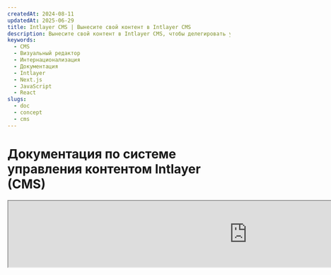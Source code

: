 ```yaml
---
createdAt: 2024-08-11
updatedAt: 2025-06-29
title: Intlayer CMS | Вынесите свой контент в Intlayer CMS
description: Вынесите свой контент в Intlayer CMS, чтобы делегировать управление вашим контентом вашей команде.
keywords:
  - CMS
  - Визуальный редактор
  - Интернационализация
  - Документация
  - Intlayer
  - Next.js
  - JavaScript
  - React
slugs:
  - doc
  - concept
  - cms
---
```


# Документация по системе управления контентом Intlayer (CMS)

<iframe title="Visual Editor + CMS для вашего веб-приложения: объяснение Intlayer" class="m-auto aspect-[16/9] w-full overflow-hidden rounded-lg border-0" allow="autoplay; gyroscope;" loading="lazy" width="1080" height="auto" src="https://www.youtube.com/embed/UDDTnirwi_4?autoplay=0&amp;origin=http://intlayer.org&amp;controls=0&amp;rel=1"/>

Intlayer CMS — это приложение, которое позволяет вам выносить контент из проекта Intlayer.

Для этого Intlayer вводит концепцию «удалённых словарей».

![Интерфейс Intlayer CMS](https://github.com/aymericzip/intlayer/blob/main/docs/assets/CMS.png)

## Понимание удалённых словарей

Intlayer различает «локальные» и «удалённые» словари.

- 'Локальный' словарь — это словарь, который объявлен в вашем проекте Intlayer. Например, файл объявления кнопки или вашей навигационной панели. Вынесение такого контента не имеет смысла, так как этот контент не предполагается часто изменять.

- 'Удалённый' словарь — это словарь, который управляется через Intlayer CMS. Это может быть полезно, чтобы позволить вашей команде управлять контентом напрямую на вашем сайте, а также использовать функции A/B тестирования и автоматической оптимизации SEO.

## Визуальный редактор vs CMS

[Визуальный редактор Intlayer](https://github.com/aymericzip/intlayer/blob/main/docs/docs/ru/intlayer_visual_editor.md) — это инструмент, который позволяет управлять вашим контентом в визуальном редакторе для локальных словарей. После внесения изменений контент будет заменён в кодовой базе. Это означает, что приложение будет пересобрано, и страница будет перезагружена для отображения нового контента.

В отличие от этого, Intlayer CMS — это инструмент, который позволяет управлять вашим контентом в визуальном редакторе для удалённых словарей. После внесения изменений контент **не** повлияет на вашу кодовую базу. И сайт автоматически отобразит изменённый контент.

## Интеграция

Для получения более подробной информации о том, как установить пакет, смотрите соответствующий раздел ниже:

### Интеграция с Next.js

### Интеграция с Next.js

Для интеграции с Next.js обратитесь к [руководству по настройке](https://github.com/aymericzip/intlayer/blob/main/docs/docs/ru/intlayer_with_nextjs_15.md).

### Интеграция с Create React App

Для интеграции с Create React App обратитесь к [руководству по настройке](https://github.com/aymericzip/intlayer/blob/main/docs/docs/ru/intlayer_with_create_react_app.md).

### Интеграция с Vite + React

Для интеграции с Vite + React обратитесь к [руководству по настройке](https://github.com/aymericzip/intlayer/blob/main/docs/docs/ru/intlayer_with_vite+react.md).

## Конфигурация

В вашем файле конфигурации Intlayer вы можете настроить параметры CMS:

```typescript fileName="intlayer.config.ts" codeFormat="typescript"
import type { IntlayerConfig } from "intlayer";

const config: IntlayerConfig = {
  // ... другие настройки конфигурации
  editor: {
    /**
     * Обязательно
     *
     * URL приложения.
     * Это URL, на который нацелен визуальный редактор.
     */
    applicationURL: process.env.INTLAYER_APPLICATION_URL,

    /**
     * Обязательно
     *
     * Идентификатор клиента и секрет клиента необходимы для включения редактора.
     * Они позволяют идентифицировать пользователя, который редактирует контент.
     * Их можно получить, создав нового клиента в Intlayer Dashboard - Projects (https://intlayer.org/dashboard/projects).
     * clientId: process.env.INTLAYER_CLIENT_ID,
     * clientSecret: process.env.INTLAYER_CLIENT_SECRET,
     */
    clientId: process.env.INTLAYER_CLIENT_ID,
    clientSecret: process.env.INTLAYER_CLIENT_SECRET,

    /**
     * Необязательно
     *
     * Если вы самостоятельно размещаете Intlayer CMS, вы можете указать URL CMS.
     *
     * URL Intlayer CMS.
     * По умолчанию установлен на https://intlayer.org
     */
    cmsURL: process.env.INTLAYER_CMS_URL,

    /**
     * Необязательно
     *
     * Если вы самостоятельно размещаете Intlayer CMS, вы можете указать URL бэкенда.
     *
     * URL Intlayer CMS.
     * По умолчанию установлен на https://back.intlayer.org
     */
    backendURL: process.env.INTLAYER_BACKEND_URL,
  },
};

export default config;
```

```javascript fileName="intlayer.config.mjs" codeFormat="esm"
/** @type {import('intlayer').IntlayerConfig} */
const config = {
  // ... другие настройки конфигурации
  editor: {
    /**
     * Обязательно
     *
     * URL приложения.
     * Это URL, на который нацелен визуальный редактор.
     */
    applicationURL: process.env.INTLAYER_APPLICATION_URL,

    /**
     * Обязательно
     *
     * Идентификатор клиента и секрет клиента необходимы для включения редактора.
     * Они позволяют идентифицировать пользователя, который редактирует контент.
     * Их можно получить, создав нового клиента в Intlayer Dashboard - Projects (https://intlayer.org/dashboard/projects).
     * clientId: process.env.INTLAYER_CLIENT_ID,
     * clientSecret: process.env.INTLAYER_CLIENT_SECRET,
     */
    clientId: process.env.INTLAYER_CLIENT_ID,
    clientSecret: process.env.INTLAYER_CLIENT_SECRET,

    /**
     * Необязательно
     *
     * Если вы самостоятельно размещаете Intlayer CMS, вы можете указать URL CMS.
     *
     * URL Intlayer CMS.
     * По умолчанию установлен на https://intlayer.org
     */
    cmsURL: process.env.INTLAYER_CMS_URL,

    /**
     * Необязательно
     *
     * Если вы самостоятельно размещаете Intlayer CMS, вы можете указать URL бэкенда.
     *
     * URL бэкенда Intlayer CMS.
     * По умолчанию установлен на https://back.intlayer.org
     */
    backendURL: process.env.INTLAYER_BACKEND_URL,
  },
};

export default config;
```

```javascript fileName="intlayer.config.cjs" codeFormat="commonjs"
/** @type {import('intlayer').IntlayerConfig} */
const config = {
  // ... другие настройки конфигурации
  editor: {
    /**
     * Обязательно
     *
     * URL приложения.
     * Это URL, на который нацелен визуальный редактор.
     */
    applicationURL: process.env.INTLAYER_APPLICATION_URL,

    /**
     * Обязательно
     *
     * Идентификатор клиента и секрет клиента необходимы для включения редактора.
     * Они позволяют идентифицировать пользователя, который редактирует контент.
     * Их можно получить, создав нового клиента в Intlayer Dashboard - Projects (https://intlayer.org/dashboard/projects).
     * clientId: process.env.INTLAYER_CLIENT_ID,
     * clientSecret: process.env.INTLAYER_CLIENT_SECRET,
     */
    clientId: process.env.INTLAYER_CLIENT_ID,
    clientSecret: process.env.INTLAYER_CLIENT_SECRET,

    /**
     * Необязательно
     *
     * Если вы самостоятельно размещаете Intlayer CMS, вы можете указать URL CMS.
     *
     * URL Intlayer CMS.
     * По умолчанию установлен на https://intlayer.org
     */
    cmsURL: process.env.INTLAYER_CMS_URL,

    /**
     * Необязательно
     *
     * Если вы самостоятельно размещаете Intlayer CMS, вы можете указать URL бэкенда.
     *
     * URL Intlayer CMS.
     * По умолчанию установлен на https://back.intlayer.org
     */
    backendURL: process.env.INTLAYER_BACKEND_URL,
  },
};

module.exports = config;
```

> Если у вас нет идентификатора клиента и секрета клиента, вы можете получить их, создав нового клиента в [Intlayer Dashboard - Projects](https://intlayer.org/dashboard/projects).

> Чтобы увидеть все доступные параметры, обратитесь к [документации по конфигурации](https://github.com/aymericzip/intlayer/blob/main/docs/docs/ru/configuration.md).

## Использование CMS

### Загрузка вашей конфигурации

Для настройки Intlayer CMS вы можете использовать команды [intlayer CLI](https://github.com/aymericzip/intlayer/tree/main/docs/ru/intlayer_cli.md).

```bash
npx intlayer config push
```

> Если вы используете переменные окружения в вашем файле конфигурации `intlayer.config.ts`, вы можете указать желаемую среду с помощью аргумента `--env`:

```bash
npx intlayer config push --env production
```

Эта команда загружает вашу конфигурацию в Intlayer CMS.

### Загрузка словаря

Чтобы преобразовать ваши локальные словари в удаленные словари, вы можете использовать команды [intlayer CLI](https://github.com/aymericzip/intlayer/tree/main/docs/ru/intlayer_cli.md).

```bash
npx intlayer dictionary push -d my-first-dictionary-key
```

> Если вы используете переменные окружения в вашем файле конфигурации `intlayer.config.ts`, вы можете указать желаемую среду с помощью аргумента `--env`:

```bash
npx intlayer dictionary push -d my-first-dictionary-key --env production
```

Эта команда загружает ваши начальные словари контента, делая их доступными для асинхронного получения и редактирования через платформу Intlayer.

### Редактирование словаря

После этого вы сможете видеть и управлять вашим словарем в [Intlayer CMS](https://intlayer.org/dashboard/content).

## Горячая перезагрузка

Intlayer CMS может выполнять горячую перезагрузку словарей при обнаружении изменений.

Без горячей перезагрузки потребуется новая сборка приложения для отображения нового контента.
Активировав конфигурацию [`hotReload`](https://intlayer.org/doc/concept/configuration#editor-configuration), приложение автоматически заменит обновленный контент при его обнаружении.

```typescript fileName="intlayer.config.ts" codeFormat="typescript"
import type { IntlayerConfig } from "intlayer";

const config: IntlayerConfig = {
  // ... другие настройки конфигурации
  editor: {
    // ... другие настройки конфигурации

    /**
     * Указывает, должна ли приложение выполнять горячую перезагрузку конфигураций локали при обнаружении изменений.
     * Например, когда добавляется или обновляется новый словарь, приложение обновит контент для отображения на странице.
     *
     * Поскольку горячая перезагрузка требует постоянного соединения с сервером, она доступна только для клиентов плана `enterprise`.
     *
     * По умолчанию: false
     */
    hotReload: true,
  },
};

export default config;
```

```javascript fileName="intlayer.config.mjs" codeFormat="esm"
/** @type {import('intlayer').IntlayerConfig} */
const config = {
  // ... другие настройки конфигурации
  editor: {
    // ... другие настройки конфигурации

    /**
     * Указывает, должна ли приложение выполнять горячую перезагрузку конфигураций локали при обнаружении изменений.
     * Например, когда добавляется или обновляется новый словарь, приложение обновит контент для отображения на странице.
     *
     * Поскольку горячая перезагрузка требует постоянного соединения с сервером, она доступна только для клиентов плана `enterprise`.
     *
     * По умолчанию: false
     */
    hotReload: true,
  },
};

export default config;
```

```javascript fileName="intlayer.config.cjs" codeFormat="commonjs"
/** @type {import('intlayer').IntlayerConfig} */
const config = {
  // ... другие настройки конфигурации
  editor: {
    // ... другие настройки конфигурации

    /**
     * Указывает, должна ли приложение выполнять горячую перезагрузку конфигураций локали при обнаружении изменений.
     * Например, когда добавляется или обновляется новый словарь, приложение обновит контент для отображения на странице.
     *
     * Поскольку горячая перезагрузка требует постоянного соединения с сервером, она доступна только для клиентов плана `enterprise`.
     *
     * По умолчанию: false
     */
    hotReload: true,
  },
};

module.exports = config;
```

Горячая перезагрузка заменяет контент как на стороне сервера, так и на стороне клиента.

- На стороне сервера вы должны убедиться, что процесс приложения имеет права записи в каталог `.intlayer/dictionaries`.
- На стороне клиента горячая перезагрузка позволяет приложению обновлять контент в браузере без необходимости перезагрузки страницы. Однако эта функция доступна только для клиентских компонентов.
  > Поскольку горячая перезагрузка требует постоянного соединения с сервером с использованием `EventListener`, она доступна только для клиентов плана `enterprise`.

## Отладка

Если вы столкнулись с проблемами с CMS, проверьте следующее:

- Приложение запущено.

- Конфигурация [`editor`](https://intlayer.org/doc/concept/configuration#editor-configuration) правильно настроена в вашем файле конфигурации Intlayer.

  - Обязательные поля:
    - URL приложения должен совпадать с тем, который вы указали в конфигурации редактора (`applicationURL`).
    - URL CMS.

- Убедитесь, что конфигурация проекта была загружена в Intlayer CMS.
- Визуальный редактор использует iframe для отображения вашего сайта. Убедитесь, что Политика безопасности контента (CSP) вашего сайта разрешает URL CMS в качестве `frame-ancestors` ('https://intlayer.org' по умолчанию). Проверьте консоль редактора на наличие ошибок.

## История документа

- 5.5.10 - 2025-06-29: Инициализация истории
